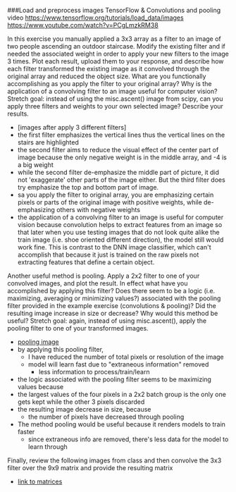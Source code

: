 ###Load and preprocess images TensorFlow & Convolutions and pooling video
https://www.tensorflow.org/tutorials/load_data/images
https://www.youtube.com/watch?v=PCgLmzkRM38

In this exercise you manually applied a 3x3 array as a filter to an image of two people ascending an outdoor staircase. Modify the existing filter and if needed the associated weight in order to apply your new filters to the image 3 times. Plot each result, upload them to your response, and describe how each filter transformed the existing image as it convolved through the original array and reduced the object size. What are you functionally accomplishing as you apply the filter to your original array? Why is the application of a convolving filter to an image useful for computer vision? Stretch goal: instead of using the misc.ascent() image from scipy, can you apply three filters and weights to your own selected image? Describe your results.
- [images after apply 3 different filters]
- the first filter emphasizes the vertical lines thus the vertical
lines on the stairs are highlighted
- the second filter aims to reduce the visual effect of the center part
of image because the only negative weight is in the middle array, and -4 is a
  big weight
- while the second filter de-emphasize the middle part of picture, it did not 'exaggerate' other parts of the
image either.  But the third filter does try emphasize the top and bottom part of image.
- sa you apply the filter to original array, you are emphasizing certain pixels or parts
of the original image with positive weights, while de-emphasizing others with negative weights
- the application of a convolving filter to an image is useful for computer vision because
convolution helps to extract features from an image so that later when you use testing images
that do not look quite alike the train image (i.e. shoe oriented different direction), the model still
  would work fine.  This is contrast to the DNN image classifier, which can't accomplish that because
  it just is trained on the raw pixels not extracting features that define a certain object.


Another useful method is pooling. Apply a 2x2 filter to one of your convolved images, and plot the result. In effect what have you accomplished by applying this filter? Does there seem to be a logic (i.e. maximizing, averaging or minimizing values?) associated with the pooling filter provided in the example exercise (convolutions & pooling)? Did the resulting image increase in size or decrease? Why would this method be useful? Stretch goal: again, instead of using misc.ascent(), apply the pooling filter to one of your transformed images.
- [pooling image](tue2_part2_images.md)
- by applying this pooling filter, 
  - I have reduced the number of total pixels or resolution of the image
  - model will learn fast due to "extraneous information" removed
    - less information to process/train/learn
-   the logic associated with the pooling filter seems to be maximizing values because
  - the largest values of the four pixels in a 2x2 batch group is the only one gets kept while the other 3 pixels discarded
- the resulting image decrease in size, because
  - the number of pixels have decreased through pooling
- The method pooling would be useful because it renders models to train faster
  - since extraneous info are removed, there's less data for the model to learn through


Finally, review the following images from class and then convolve the 3x3 filter over the 9x9 matrix and provide the resulting matrix
- [link to matrices](tue2_part2_images.md)

